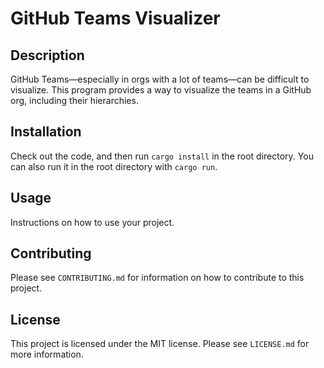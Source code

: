 # GitHub Teams Visualizer

## Description

GitHub Teams—especially in orgs with a lot of teams—can be difficult to visualize. This program provides a way to visualize the teams in a GitHub org, including their hierarchies.

## Installation

Check out the code, and then run `cargo install` in the root directory. You can also run it in the root directory with `cargo run`.

## Usage

Instructions on how to use your project.

## Contributing

Please see `CONTRIBUTING.md` for information on how to contribute to this project.

## License

This project is licensed under the MIT license. Please see `LICENSE.md` for more information.
